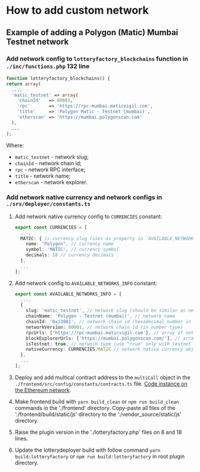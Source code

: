 # How to add custom network

## Example of adding a Polygon (Matic) Mumbai Testnet network

### Add network config to `lotteryfactory_blockchains` function in `./inc/functions.php` 132 line

```php
function lotteryfactory_blockchains() {
return array(
  ...,
  'matic_testnet' => array(
    'chainId'   => 80001,
    'rpc'       => 'https://rpc-mumbai.maticvigil.com',
    'title'     => 'Polygon Matic - Testnet (mumbai)',
    'etherscan' => 'https://mumbai.polygonscan.com'
  ),
  ...
);
```

Where:

- `matic_testnet` - network slug;
- `chainId` - network chain id;
- `rpc` -  network RPC interface;
- `title` - network name;
- `etherscan` - network explorer.

### Add network native currency and network configs in `./srs/deployer/constants.ts`

1. Add network native currency config to `CURRENCIES` constant:

    ```ts
    export const CURRENCIES = [
      ...,
      MATIC: { // currency slug (uses as property in `AVAILABLE_NETWORKS_INFO`)
        name: "Polygon", // currency name
        symbol: 'MATIC', // currency symbol
        decimals: 18 // currency decimals
      },
      ...
    ];
    ```

2. Add network config to `AVAILABLE_NETWORKS_INFO` constant:

    ```ts
    export const AVAILABLE_NETWORKS_INFO = [
      ...,
      {
        slug: 'matic_testnet', // network slug (should be similar as network slug in php config file)
        chainName: 'Polygon - Testnet (mumbai)', // network name
        chainId: '0x13881', // network chain id (hexadecimal number in string type)
        networkVersion: 80001, // network chain id (in number type)
        rpcUrls: ['https://rpc-mumbai.maticvigil.com'], // array of network RPC interfaces (you should add only 1 or more RPCs)
        blockExplorerUrls: ['https://mumbai.polygonscan.com/'], // array of network explorers (you should add 1 or more explorers)
        isTestnet: true, // network type (use "true" only with testnet networks)
        nativeCurrency: CURRENCIES.MATIC // network native currency object from 'CURRENCIES' constant
      },
      ...
    ];
    ```

3. Deploy and add multical contract address to the `multiCall` object in the `./frontend/src/config/constants/contracts.ts` file. [Code instance on the Ethereum network](https://etherscan.io/address/0x5BA1e12693Dc8F9c48aAD8770482f4739bEeD696#code).

4. Make frontend build with `yarn build_clean` or `npm run build_clean` commands in the './frontend' directory.
Copy-paste all files of the './frontend/build/static/js' directory to the './vendor_source/static/js' directory.

5. Raise the plugin version in the './lotteryfactory.php' files on 8 and 18 lines.

6. Update the lotterydeployer build with follow command `yarn build:lotteryfactory` or `npm run build:lotteryfactory` in root plugin directory.
